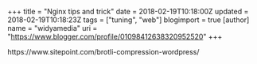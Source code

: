 +++
title = "Nginx tips and trick"
date = 2018-02-19T10:18:00Z
updated = 2018-02-19T10:18:23Z
tags = ["tuning", "web"]
blogimport = true 
[author]
	name = "widyamedia"
	uri = "https://www.blogger.com/profile/01098412638320952520"
+++

<p dir="ltr">https://www.sitepoint.com/brotli-compression-wordpress/</p>
